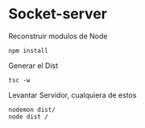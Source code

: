 # Socket-server

Reconstruir modulos de Node
```
npm install
```

Generar el Dist
```
tsc -w
```

Levantar Servidor, cualquiera de estos
```
nodemon dist/
node dist /
```